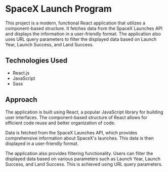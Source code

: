 # SpaceX Launch Program

This project is a modern, functional React application that utilizes a component-based structure. It fetches data from the SpaceX Launches API and displays the information in a user-friendly format. The application also uses URL query parameters to filter the displayed data based on Launch Year, Launch Success, and Land Success.

## Technologies Used

- React.js
- JavaScript
- Sass


## Approach

The application is built using React, a popular JavaScript library for building user interfaces. The component-based structure of React allows for efficient code reuse and better organization of code.

Data is fetched from the SpaceX Launches API, which provides comprehensive information about SpaceX's launches. This data is then displayed in a user-friendly format.

The application also provides filtering functionality. Users can filter the displayed data based on various parameters such as Launch Year, Launch Success, and Land Success. This is achieved using URL query parameters.


